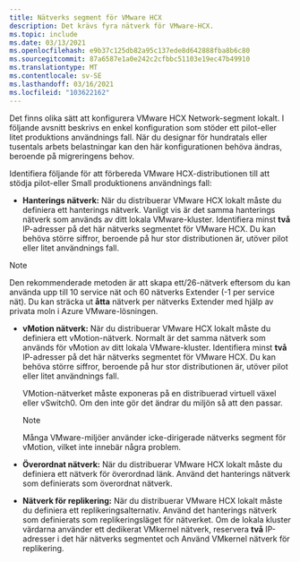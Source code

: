 ```yaml
---
title: Nätverks segment för VMware HCX
description: Det krävs fyra nätverk för VMware-HCX.
ms.topic: include
ms.date: 03/13/2021
ms.openlocfilehash: e9b37c125db82a95c137ede8d642888fba8b6c80
ms.sourcegitcommit: 87a6587e1a0e242c2cfbbc51103e19ec47b49910
ms.translationtype: MT
ms.contentlocale: sv-SE
ms.lasthandoff: 03/16/2021
ms.locfileid: "103622162"
---
```

<!-- Used in avs-production-ready-deployment.md and tutorial-deploy-vmware-hcx.md -->

Det finns olika sätt att konfigurera VMware HCX Network-segment lokalt. I följande avsnitt beskrivs en enkel konfiguration som stöder ett pilot-eller litet produktions användnings fall.  När du designar för hundratals eller tusentals arbets belastningar kan den här konfigurationen behöva ändras, beroende på migreringens behov.  

Identifiera följande för att förbereda VMware HCX-distributionen till att stödja pilot-eller Small produktionens användnings fall:

- **Hanterings nätverk:** När du distribuerar VMware HCX lokalt måste du definiera ett hanterings nätverk.  Vanligt vis är det samma hanterings nätverk som används av ditt lokala VMware-kluster.  Identifiera minst **två** IP-adresser på det här nätverks segmentet för VMware HCX. Du kan behöva större siffror, beroende på hur stor distributionen är, utöver pilot eller litet användnings fall.

> [!NOTE]
   > Den rekommenderade metoden är att skapa ett/26-nätverk eftersom du kan använda upp till 10 service nät och 60 nätverks Extender (-1 per service nät). Du kan sträcka ut **åtta** nätverk per nätverks Extender med hjälp av privata moln i Azure VMware-lösningen.
   >
   
- **vMotion nätverk:** När du distribuerar VMware HCX lokalt måste du definiera ett vMotion-nätverk.  Normalt är det samma nätverk som används för vMotion av ditt lokala VMware-kluster.  Identifiera minst **två** IP-adresser på det här nätverks segmentet för VMware HCX. Du kan behöva större siffror, beroende på hur stor distributionen är, utöver pilot eller litet användnings fall.

   VMotion-nätverket måste exponeras på en distribuerad virtuell växel eller vSwitch0. Om den inte gör det ändrar du miljön så att den passar.

   > [!NOTE]
   > Många VMware-miljöer använder icke-dirigerade nätverks segment för vMotion, vilket inte innebär några problem.

- **Överordnat nätverk:** När du distribuerar VMware HCX lokalt måste du definiera ett nätverk för överordnad länk. Använd det hanterings nätverk som definierats som överordnat nätverk.
   
- **Nätverk för replikering:** När du distribuerar VMware HCX lokalt måste du definiera ett replikeringsalternativ. Använd det hanterings nätverk som definierats som replikeringsläget för nätverket.  Om de lokala kluster värdarna använder ett dedikerat VMkernel nätverk, reservera **två** IP-adresser i det här nätverks segmentet och Använd VMkernel nätverk för replikering.
